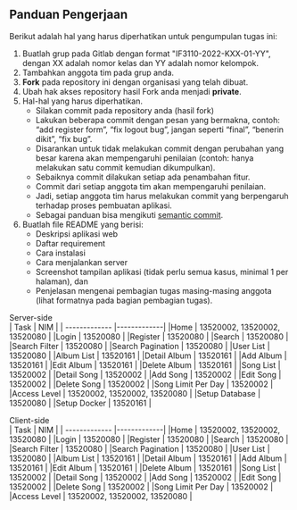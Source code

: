 ## Panduan Pengerjaan
Berikut adalah hal yang harus diperhatikan untuk pengumpulan tugas ini:
1. Buatlah grup pada Gitlab dengan format "IF3110-2022-KXX-01-YY", dengan XX adalah nomor kelas dan YY adalah nomor kelompok.
2. Tambahkan anggota tim pada grup anda.
3. **Fork** pada repository ini dengan organisasi yang telah dibuat.
4. Ubah hak akses repository hasil Fork anda menjadi **private**.
5. Hal-hal yang harus diperhatikan.
    * Silakan commit pada repository anda (hasil fork)
    * Lakukan beberapa commit dengan pesan yang bermakna, contoh: “add register form”, “fix logout bug”, jangan seperti “final”, “benerin dikit”, “fix bug”.
    * Disarankan untuk tidak melakukan commit dengan perubahan yang besar karena akan mempengaruhi penilaian (contoh: hanya melakukan satu commit kemudian dikumpulkan).
    * Sebaiknya commit dilakukan setiap ada penambahan fitur.
    * Commit dari setiap anggota tim akan mempengaruhi penilaian.
    * Jadi, setiap anggota tim harus melakukan commit yang berpengaruh terhadap proses pembuatan aplikasi.
    * Sebagai panduan bisa mengikuti [semantic commit](https://gist.github.com/joshbuchea/6f47e86d2510bce28f8e7f42ae84c716).
6. Buatlah file README yang berisi:
    * Deskripsi aplikasi web
    * Daftar requirement
    * Cara instalasi
    * Cara menjalankan server
    * Screenshot tampilan aplikasi (tidak perlu semua kasus, minimal 1 per halaman), dan 
    * Penjelasan mengenai pembagian tugas masing-masing anggota (lihat formatnya pada bagian pembagian tugas).  

Server-side  
| Task        | NIM           |
| ------------- |-------------|
|Home            | 13520002, 13520002, 13520080  |
|Login           | 13520080  |
|Register        | 13520080  |
|Search          | 13520080  |
|Search Filter   | 13520080  |
|Search Pagination   | 13520080  |
|User List       | 13520080  |
|Album List      | 13520161  |
|Detail Album    | 13520161  |
|Add Album    | 13520161  |
|Edit Album      | 13520161  |
|Delete Album    | 13520161  |
|Song List       | 13520002  |
|Detail Song     | 13520002  |
|Add Song     | 13520002  |
|Edit Song       | 13520002  |
|Delete Song     | 13520002  |
|Song Limit Per Day | 13520002  |
|Access Level | 13520002, 13520002, 13520080  |
|Setup Database           | 13520080  |
|Setup Docker    | 13520161  |
  
Client-side  
| Task        | NIM           |
| ------------- |-------------|
|Home            | 13520002, 13520002, 13520080  |
|Login           | 13520080  |
|Register        | 13520080  |
|Search          | 13520080  |
|Search Filter   | 13520080  |
|Search Pagination   | 13520080  |
|User List       | 13520080  |
|Album List      | 13520161  |
|Detail Album    | 13520161  |
|Add Album    | 13520161  |
|Edit Album      | 13520161  |
|Delete Album    | 13520161  |
|Song List       | 13520002  |
|Detail Song     | 13520002  |
|Add Song     | 13520002  |
|Edit Song       | 13520002  |
|Delete Song     | 13520002  |
|Song Limit Per Day | 13520002  |
|Access Level | 13520002, 13520002, 13520080  |
